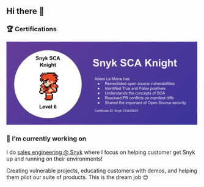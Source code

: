 ## Hi there 👋

### 🏆 Certifications

<img width="500" src="https://github.com/adamsnyk/adamsnyk/blob/main/sca-knight-banner.png">

### 🔭 I’m currently working on

I do [sales engineering @ Snyk](https://www.snyk.io) where I focus on helping customer get Snyk up and running on their environments!

Creating vulnerable projects, educating customers with demos, and helping them pilot our suite of products. This is the dream job 😍

<!--
**adamsnyk/adamsnyk** is a ✨ _special_ ✨ repository because its `README.md` (this file) appears on your GitHub profile.

Here are some ideas to get you started:

- 🔭 I’m currently working on ...
- 🌱 I’m currently learning ...
- 👯 I’m looking to collaborate on ...
- 🤔 I’m looking for help with ...
- 💬 Ask me about ...
- 📫 How to reach me: ...
- 😄 Pronouns: ...
- ⚡ Fun fact: ...
-->
